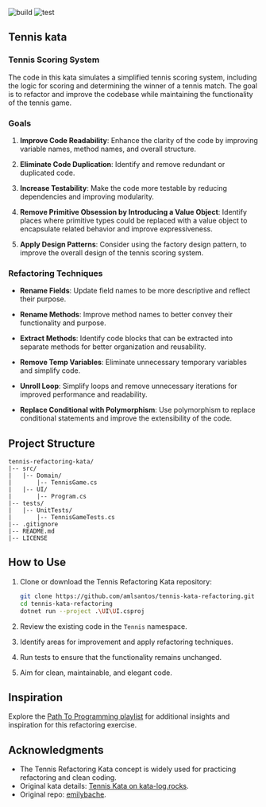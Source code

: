 ![build](https://github.com/amlsantos/tennis-kata-refactoring/actions/workflows/build.yml/badge.svg)
![test](https://github.com/amlsantos/tennis-kata-refactoring/actions/workflows/test.yml/badge.svg)

## Tennis kata

### Tennis Scoring System

The code in this kata simulates a simplified tennis scoring system, including the logic for scoring and determining the winner of a tennis match. The goal is to refactor and improve the codebase while maintaining the functionality of the tennis game.

### Goals

1. **Improve Code Readability**: Enhance the clarity of the code by improving variable names, method names, and overall structure.

2. **Eliminate Code Duplication**: Identify and remove redundant or duplicated code.

3. **Increase Testability**: Make the code more testable by reducing dependencies and improving modularity.

4. **Remove Primitive Obsession by Introducing a Value Object**: Identify places where primitive types could be replaced with a value object to encapsulate related behavior and improve expressiveness.

5. **Apply Design Patterns**: Consider using the factory design pattern, to improve the overall design of the tennis scoring system.

### Refactoring Techniques

- **Rename Fields**: Update field names to be more descriptive and reflect their purpose.

- **Rename Methods**: Improve method names to better convey their functionality and purpose.

- **Extract Methods**: Identify code blocks that can be extracted into separate methods for better organization and reusability.

- **Remove Temp Variables**: Eliminate unnecessary temporary variables and simplify code.

- **Unroll Loop**: Simplify loops and remove unnecessary iterations for improved performance and readability.

- **Replace Conditional with Polymorphism**: Use polymorphism to replace conditional statements and improve the extensibility of the code.

## Project Structure

```plaintext
tennis-refactoring-kata/
|-- src/
|   |-- Domain/
|       |-- TennisGame.cs
|   |-- UI/
|       |-- Program.cs
|-- tests/
|   |-- UnitTests/
|       |-- TennisGameTests.cs
|-- .gitignore
|-- README.md
|-- LICENSE
```

## How to Use

1. Clone or download the Tennis Refactoring Kata repository:

    ```bash
    git clone https://github.com/amlsantos/tennis-kata-refactoring.git
    cd tennis-kata-refactoring
    dotnet run --project .\UI\UI.csproj
    ```

2. Review the existing code in the `Tennis` namespace.

3. Identify areas for improvement and apply refactoring techniques.

4. Run tests to ensure that the functionality remains unchanged.

5. Aim for clean, maintainable, and elegant code.

## Inspiration

Explore the [Path To Programming playlist](https://www.youtube.com/playlist?list=PLjprPuM411xXTcvhXNc_iiUNL8l6hErm8) for additional insights and inspiration for this refactoring exercise.

## Acknowledgments

- The Tennis Refactoring Kata concept is widely used for practicing refactoring and clean coding.
- Original kata details: [Tennis Kata on kata-log.rocks](https://kata-log.rocks/tennis-kata).
- Original repo: [emilybache](https://github.com/emilybache/Tennis-Refactoring-Kata/tree/main/csharp).

